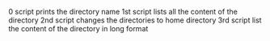 0 script prints the directory name
1st script lists all the content of the directory
2nd script changes the directories to home directory
3rd script list the content of the directory in long format
